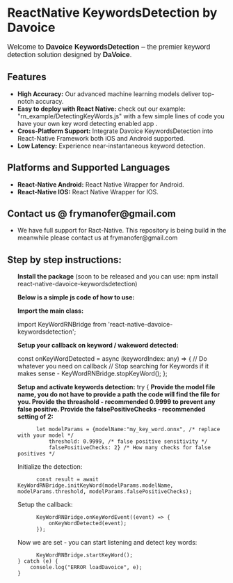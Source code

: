 # ReactNative KeywordsDetection by Davoice

<p style="font-family: Arial, sans-serif; font-size: 16px;">
Welcome to <strong>Davoice KeywordsDetection</strong> – the premier keyword detection solution designed by <strong>DaVoice</strong>.
</p>

<h2>Features</h2>
<ul>
  <li><strong>High Accuracy:</strong> Our advanced machine learning models deliver top-notch accuracy.</li>
  <li><strong>Easy to deploy with React Native:</strong> check out our example: "rn_example/DetectingKeyWords.js" with a few simple lines of code you have your own key word detecting enabled app .</li>
  <li><strong>Cross-Platform Support:</strong> Integrate Davoice KeywordsDetection into React-Native Framework both iOS and Android supported.</li>
  <li><strong>Low Latency:</strong> Experience near-instantaneous keyword detection.</li>
</ul>

<h2>Platforms and Supported Languages</h2>
<ul>
  <li><strong>React-Native Android:</strong> React Native Wrapper for Android.</li>
  <li><strong>React-Native IOS:</strong> React Native Wrapper for IOS.</li>
</ul>

<h2>Contact us @ frymanofer@gmail.com </h2>
<ul>
  <li>We have full support for Ract-Native. This repository is being build in the meanwhile please contact us at frymanofer@gmail.com</li>
</ul>

<h2>Step by step instructions:</h2>
<ul>

<strong>Install the package</strong> (soon to be released and you can use: npm install react-native-davoice-keywordsdetection)


<strong>Below is a simple js code of how to use:

Import the main class:</strong>

import KeyWordRNBridge from 'react-native-davoice-keywordsdetection';

<strong>Setup your callback on keyword / wakeword detected:</strong>

const onKeyWordDetected = async (keywordIndex: any) => {
   // Do whatever you need on callback
   // Stop searching for Keywords if it makes sense - KeyWordRNBridge.stopKeyWord();
};

<strong>Setup and activate keywords detection:</strong> 
  try {
<strong>Provide the model file name, you do not have to provide a path the code will find the file for you.
Provide the threashold - recommended 0.9999 to prevent any false positive.
Provide the falsePositiveChecks - recommended setting of 2:</strong>

          let modelParams = {modelName:"my_key_word.onnx", /* replace with your model */ 
              threshold: 0.9999, /* false positive sensitivity */ 
              falsePositiveChecks: 2} /* How many checks for false positives */
Initialize the detection:

          const result = await KeyWordRNBridge.initKeyWord(modelParams.modelName, modelParams.threshold, modelParams.falsePositiveChecks);
Setup the callback:

          KeyWordRNBridge.onKeyWordEvent((event) => {
              onKeyWordDetected(event);
          });
Now we are set - you can start listening and detect key words:

          KeyWordRNBridge.startKeyWord();
    } catch (e) {
        console.log("ERROR loadDavoice", e);
    }
</ul>

